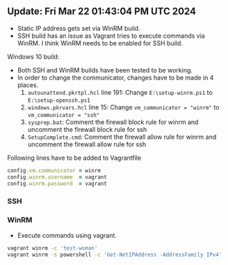 ## Update: Fri Mar 22 01:43:04 PM UTC 2024

- Static IP address gets set via WinRM build.
- SSH build has an issue as Vagrant tries to execute commands via WinRM. I think WinRM needs to be enabled for SSH build.

Windows 10 build:
- Both SSH and WinRM builds have been tested to be working.
- In order to change the communicator, changes have to be made in 4 places.
    1. `autounattend.pkrtpl.hcl` line 191: Change `E:\setup-winrm.ps1` to `E:\setup-openssh.ps1`
    2. `windows.pkrvars.hcl` line 15: Change `vm_communicator = "winrm"` to `vm_communicator = "ssh"`
    3. `sysprep.bat`: Comment the firewall block rule for winrm and uncomment the firewall block rule for ssh
    4. `SetupComplete.cmd`: Comment the firewall allow rule for winrm and uncomment the firewall allow rule for ssh

Following lines have to be added to Vagrantfile

```ruby
config.vm.communicator = winrm
config.winrm.username  = vagrant
config.winrm.password  = vagrant
```

### SSH

### WinRM

- Execute commands using vagrant.

```bash
vagrant winrm -c 'test-wsman'
vagrant winrm -s powershell -c 'Get-NetIPAddress -AddressFamily IPv4'



